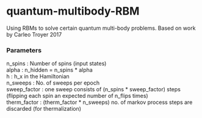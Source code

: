 # quantum-multibody-RBM
Using RBMs to solve certain quantum multi-body problems. Based on work by Carleo Troyer 2017   
### Parameters
n_spins : Number of spins (input states)  
alpha : n_hidden = n_spins * alpha  
h : h_x in the Hamiltonian  
n_sweeps : No. of sweeps per epoch  
sweep_factor : one sweep consists of (n_spins * sweep_factor) steps (flipping each spin an expected number of n_flips times)  
therm_factor : (therm_factor * n_sweeps) no. of markov process steps are discarded (for thermalization)  


